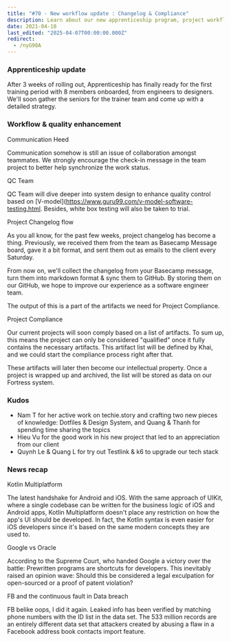 ```yaml
---
title: "#70 - New workflow update : Changelog & Compliance"
description: Learn about our new apprenticeship program, project workflow improvements, quality control updates, and the latest tech news including Kotlin Multiplatform and data breach insights.
date: 2021-04-10
last_edited: "2025-04-07T00:00:00.000Z"
redirect:
  - /nyG98A
---
```


### Apprenticeship update

After 3 weeks of rolling out, Apprenticeship has finally ready for the first training period with 8 members onboarded, from engineers to designers. We'll soon gather the seniors for the trainer team and come up with a detailed strategy.

### Workflow & quality enhancement

Communication Heed

Communication somehow is still an issue of collaboration amongst teammates. We strongly encourage the check-in message in the team project to better help synchronize the work status.

QC Team

QC Team will dive deeper into system design to enhance quality control based on [V-model](<https://www.guru99.com/v-model-software-testing.html>. Besides, white box testing will also be taken to trial.

Project Changelog flow

As you all know, for the past few weeks, project changelog has become a thing. Previously, we received them from the team as Basecamp Message board, gave it a bit format, and sent them out as emails to the client every Saturday.

From now on, we'll collect the changelog from your Basecamp message, turn them into markdown format & sync them to GitHub. By storing them on our GitHub, we hope to improve our experience as a software engineer team.

The output of this is a part of the artifacts we need for Project Compliance.

Project Compliance

Our current projects will soon comply based on a list of artifacts. To sum up, this means the project can only be considered "qualified" once it fully contains the necessary artifacts. This artifact list will be defined by Khai, and we could start the compliance process right after that.

These artifacts will later then become our intellectual property. Once a project is wrapped up and archived, the list will be stored as data on our Fortress system.

### Kudos

- Nam T for her active work on techie.story and crafting two new pieces of knowledge: Dotfiles & Design System, and Quang & Thanh for spending time sharing the topics
- Hieu Vu for the good work in his new project that led to an appreciation from our client
- Quynh Le & Quang L for try out Testlink & k6 to upgrade our tech stack

### News recap

Kotlin Multiplatform

The latest handshake for Android and iOS. With the same approach of UIKit, where a single codebase can be written for the business logic of iOS and Android apps, Kotlin Multiplatform doesn't place any restriction on how the app's UI should be developed. In fact, the Kotlin syntax is even easier for iOS developers since it's based on the same modern concepts they are used to.

Google vs Oracle

According to the Supreme Court, who handed Google a victory over the battle: Prewritten programs are shortcuts for developers. This inevitably raised an opinion wave: Should this be considered a legal exculpation for open-sourced or a proof of patent violation?

FB and the continuous fault in Data breach

FB belike oops, I did it again. Leaked info has been verified by matching phone numbers with the ID list in the data set. The 533 million records are an entirely different data set that attackers created by abusing a flaw in a Facebook address book contacts import feature.
